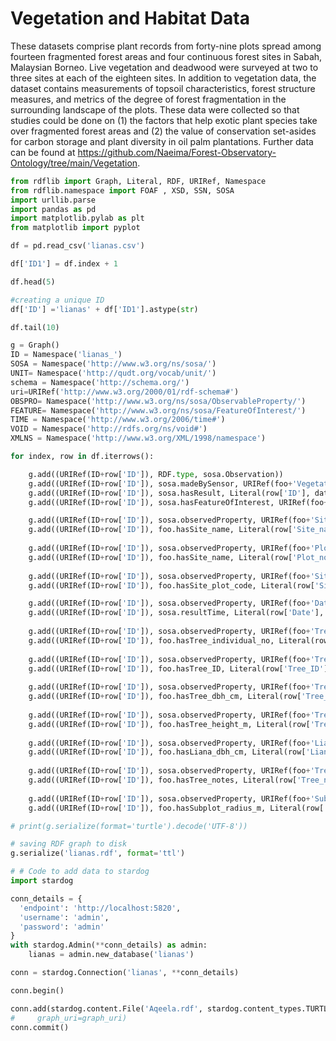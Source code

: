 

# Vegetation and Habitat Data 


These datasets comprise plant records from forty-nine plots spread among fourteen fragmented forest areas and four continuous forest sites in Sabah, Malaysian Borneo. Live vegetation and deadwood were surveyed at two to three sites at each of the eighteen sites. In addition to vegetation data, the dataset contains measurements of topsoil characteristics, forest structure measures, and metrics of the degree of forest fragmentation in the surrounding landscape of the plots. These data were collected so that studies could be done on (1) the factors that help exotic plant species take over fragmented forest areas and (2) the value of conservation set-asides for carbon storage and plant diversity in oil palm plantations.
Further data can be found at https://github.com/Naeima/Forest-Observatory-Ontology/tree/main/Vegetation.




```python
from rdflib import Graph, Literal, RDF, URIRef, Namespace 
from rdflib.namespace import FOAF , XSD, SSN, SOSA 
import urllib.parse
import pandas as pd 
import matplotlib.pylab as plt
from matplotlib import pyplot
```


```python
df = pd.read_csv('lianas.csv')
```


```python
df['ID1'] = df.index + 1
```


```python
df.head(5)
```


```python
#creating a unique ID 
df['ID'] ='lianas' + df['ID1'].astype(str)
```


```python
df.tail(10)
```


```python
g = Graph()
ID = Namespace('lianas_')
SOSA = Namespace('http://www.w3.org/ns/sosa/')
UNIT= Namespace('http://qudt.org/vocab/unit/')
schema = Namespace('http://schema.org/')
uri=URIRef('http://www.w3.org/2000/01/rdf-schema#')
OBSPRO= Namespace('http://www.w3.org/ns/sosa/ObservableProperty/')
FEATURE= Namespace('http://www.w3.org/ns/sosa/FeatureOfInterest/')
TIME = Namespace('http://www.w3.org/2006/time#')
VOID = Namespace('http://rdfs.org/ns/void#')
XMLNS = Namespace('http://www.w3.org/XML/1998/namespace')
```


```python
for index, row in df.iterrows():

    g.add((URIRef(ID+row['ID']), RDF.type, sosa.Observation)) 
    g.add((URIRef(ID+row['ID']), sosa.madeBySensor, URIRef(foo+'VegetationSensor')))
    g.add((URIRef(ID+row['ID']), sosa.hasResult, Literal(row['ID'], datatype=XSD.string))) 
    g.add((URIRef(ID+row['ID']), sosa.hasFeatureOfInterest, URIRef(foo+'lianas'))) 

    g.add((URIRef(ID+row['ID']), sosa.observedProperty, URIRef(foo+'Site_name')))
    g.add((URIRef(ID+row['ID']), foo.hasSite_name, Literal(row['Site_name'], datatype=XSD.string)))
    
    g.add((URIRef(ID+row['ID']), sosa.observedProperty, URIRef(foo+'Plot_no')))
    g.add((URIRef(ID+row['ID']), foo.hasSite_name, Literal(row['Plot_no'], datatype=XSD.string)))
    
    g.add((URIRef(ID+row['ID']), sosa.observedProperty, URIRef(foo+'Site_plot_code')))
    g.add((URIRef(ID+row['ID']), foo.hasSite_plot_code, Literal(row['Site_plot_code'], datatype=XSD.integer)))

    g.add((URIRef(ID+row['ID']), sosa.observedProperty, URIRef(foo+'Date')))
    g.add((URIRef(ID+row['ID']), sosa.resultTime, Literal(row['Date'], datatype=XSD.date)))
    
    g.add((URIRef(ID+row['ID']), sosa.observedProperty, URIRef(foo+'Tree_individual_no')))
    g.add((URIRef(ID+row['ID']), foo.hasTree_individual_no, Literal(row['Tree_individual_no'], datatype=XSD.integer)))
    
    g.add((URIRef(ID+row['ID']), sosa.observedProperty, URIRef(foo+'Tree_ID')))
    g.add((URIRef(ID+row['ID']), foo.hasTree_ID, Literal(row['Tree_ID'], datatype=XSD.string)))
    
    g.add((URIRef(ID+row['ID']), sosa.observedProperty, URIRef(foo+'Tree_dbh_cm')))
    g.add((URIRef(ID+row['ID']), foo.hasTree_dbh_cm, Literal(row['Tree_dbh_cm'], datatype=XSD.float)))
    
    g.add((URIRef(ID+row['ID']), sosa.observedProperty, URIRef(foo+'Tree_height_m')))
    g.add((URIRef(ID+row['ID']), foo.hasTree_height_m, Literal(row['Tree_height_m'], datatype=XSD.float)))
    
    g.add((URIRef(ID+row['ID']), sosa.observedProperty, URIRef(foo+'Liana_dbh_cm')))
    g.add((URIRef(ID+row['ID']), foo.hasLiana_dbh_cm, Literal(row['Liana_dbh_cm'], datatype=XSD.float)))
    
    g.add((URIRef(ID+row['ID']), sosa.observedProperty, URIRef(foo+'Tree_notes')))
    g.add((URIRef(ID+row['ID']), foo.hasTree_notes, Literal(row['Tree_notes'], datatype=XSD.string)))
    
    g.add((URIRef(ID+row['ID']), sosa.observedProperty, URIRef(foo+'Subplot_radius_m')))
    g.add((URIRef(ID+row['ID']), foo.hasSubplot_radius_m, Literal(row['Subplot_radius_m'], datatype=XSD.float)))  
```


```python
# print(g.serialize(format='turtle').decode('UTF-8'))
```


```python
# saving RDF graph to disk
g.serialize('lianas.rdf', format='ttl')
```


```python
# # Code to add data to stardog 
import stardog

conn_details = {
  'endpoint': 'http://localhost:5820',
  'username': 'admin',
  'password': 'admin'
}
with stardog.Admin(**conn_details) as admin:
    lianas = admin.new_database('lianas')

conn = stardog.Connection('lianas', **conn_details)

conn.begin()

conn.add(stardog.content.File('Aqeela.rdf', stardog.content_types.TURTLE)),
#     graph_uri=graph_uri)
conn.commit()
```
